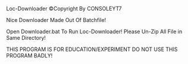 Loc-Downloader ©Copyright By CONSOLEYT7

Nice Downloader Made Out Of Batchfile!

Open Downloader.bat To Run Loc-Downloader!
Please Un-Zip All File in Same Directory!

THIS PROGRAM IS FOR EDUCATION/EXPERIMENT
DO NOT USE THIS PROGRAM BADLY!
